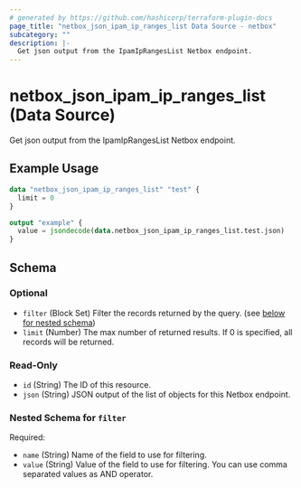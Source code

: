 ```yaml
---
# generated by https://github.com/hashicorp/terraform-plugin-docs
page_title: "netbox_json_ipam_ip_ranges_list Data Source - netbox"
subcategory: ""
description: |-
  Get json output from the IpamIpRangesList Netbox endpoint.
---
```


# netbox_json_ipam_ip_ranges_list (Data Source)

Get json output from the IpamIpRangesList Netbox endpoint.

## Example Usage

```terraform
data "netbox_json_ipam_ip_ranges_list" "test" {
  limit = 0
}

output "example" {
  value = jsondecode(data.netbox_json_ipam_ip_ranges_list.test.json)
}
```

<!-- schema generated by tfplugindocs -->
## Schema

### Optional

- `filter` (Block Set) Filter the records returned by the query. (see [below for nested schema](#nestedblock--filter))
- `limit` (Number) The max number of returned results. If 0 is specified, all records will be returned.

### Read-Only

- `id` (String) The ID of this resource.
- `json` (String) JSON output of the list of objects for this Netbox endpoint.

<a id="nestedblock--filter"></a>
### Nested Schema for `filter`

Required:

- `name` (String) Name of the field to use for filtering.
- `value` (String) Value of the field to use for filtering. You can use comma separated values as AND operator.
